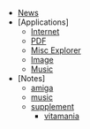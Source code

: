 * [News](./)
* [Applications]
	* [Internet](/application/internet.md)
	* [PDF](/application/pdf.md)
	* [Misc Explorer](/application/misc.md)
	* [Image](/application/image.md)
	* [Music](/application/music.md)
* [Notes]
	* [amiga](/notes/amiga.md)
	* [music](/notes/music.md)
	* [supplement](/notes/supplement.md)
		* [vitamania](/notes/supplementVitamania.md)
